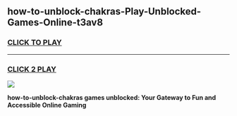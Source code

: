 
## how-to-unblock-chakras-Play-Unblocked-Games-Online-t3av8
<h3>
<a href="https://premium76.site?title=how-to-unblock-chakras&ref=25A">CLICK TO PLAY</a></h3>
<hr>

<h3>
<a href="https://premium76.site?title=how-to-unblock-chakras&ref=25A">CLICK 2 PLAY</a>
  
</h3>

<a href="https://premium76.site?title=how-to-unblock-chakras&ref=25A"><img src="https://clearcache.store/games.png"></a>


**how-to-unblock-chakras games unblocked: Your Gateway to Fun and Accessible Online Gaming**
